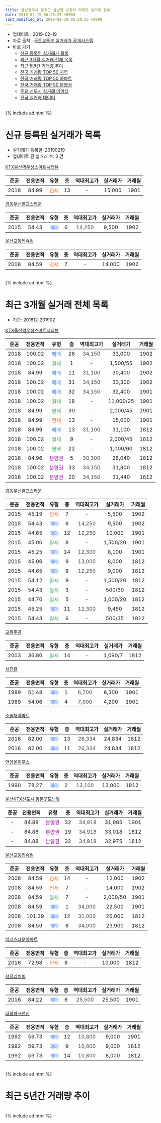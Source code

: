 ```yaml
---
title: 울산광역시 울주군 삼남면 교동리 아파트 실거래 정보
date: 2019-02-19 06:20:25 +0900
last_modified_at: 2019-02-19 06:20:25 +0900
---
```


* 업데이트 : 2019-02-19
* 자료 출처 : [국토교통부 실거래가 공개시스템](http://rt.molit.go.kr)
* 바로 가기
    * [신규 등록된 실거래가 목록](#신규-등록된-실거래가-목록)
    * [최근 3개월 실거래 전체 목록](#최근-3개월-실거래-전체-목록)
    * [최근 5년간 거래량 추이](#최근-5년간-거래량-추이)
    * [전국 거래량 TOP 50 지역](https://inasie.github.io/apt-trade-info/최근-3개월-전국에서-가장-거래가-많이-발생한-지역)
    * [전국 거래량 TOP 50 아파트](https://inasie.github.io/apt-trade-info/최근-3개월-전국에서-가장-거래가-많이-발생한-아파트)
    * [전국 거래량 TOP 50 분양권](https://inasie.github.io/apt-trade-info/최근-3개월-전국에서-가장-거래가-많이-발생한-분양권)
    * [주요 신도시 실거래 데이터](https://inasie.github.io/apt-trade-info/주요-신도시)
    * [전국 실거래 데이터](https://inasie.github.io/apt-trade-info/전국)
<br>
{% include ad.html %}
<br>

# 신규 등록된 실거래가 목록
* 실거래가 등록일: 20190219
* 업데이트 된 실거래 수: 3 건


[KTX울산역우성스마트시티뷰](https://search.naver.com/search.naver?query=%EC%9A%B8%EC%82%B0%EA%B4%91%EC%97%AD%EC%8B%9C+%EC%9A%B8%EC%A3%BC%EA%B5%B0+%EC%82%BC%EB%82%A8%EB%A9%B4+%EA%B5%90%EB%8F%99%EB%A6%AC+KTX%EC%9A%B8%EC%82%B0%EC%97%AD%EC%9A%B0%EC%84%B1%EC%8A%A4%EB%A7%88%ED%8A%B8%EC%8B%9C%ED%8B%B0%EB%B7%B0)

|준공|전용면적|유형|층|역대최고가|실거래가|거래월|
|:---:|:---:|:---:|:---:|:---:|:---:|:---:|
|2018|84.99|<span style="color:#ff5a00">전세</span>|13|<span style="color:#444444">-</span>|15,000|1901|

[경동우신알프스타운](https://search.naver.com/search.naver?query=%EC%9A%B8%EC%82%B0%EA%B4%91%EC%97%AD%EC%8B%9C+%EC%9A%B8%EC%A3%BC%EA%B5%B0+%EC%82%BC%EB%82%A8%EB%A9%B4+%EA%B5%90%EB%8F%99%EB%A6%AC+%EA%B2%BD%EB%8F%99%EC%9A%B0%EC%8B%A0%EC%95%8C%ED%94%84%EC%8A%A4%ED%83%80%EC%9A%B4)

|준공|전용면적|유형|층|역대최고가|실거래가|거래월|
|:---:|:---:|:---:|:---:|:---:|:---:|:---:|
|2015|54.43|<span style="color:#4285f3">매매</span>|6|<span style="color:#444444">14,250</span>|9,500|1902|

[울산교동리슈빌](https://search.naver.com/search.naver?query=%EC%9A%B8%EC%82%B0%EA%B4%91%EC%97%AD%EC%8B%9C+%EC%9A%B8%EC%A3%BC%EA%B5%B0+%EC%82%BC%EB%82%A8%EB%A9%B4+%EA%B5%90%EB%8F%99%EB%A6%AC+%EC%9A%B8%EC%82%B0%EA%B5%90%EB%8F%99%EB%A6%AC%EC%8A%88%EB%B9%8C)

|준공|전용면적|유형|층|역대최고가|실거래가|거래월|
|:---:|:---:|:---:|:---:|:---:|:---:|:---:|
|2008|84.59|<span style="color:#ff5a00">전세</span>|7|<span style="color:#444444">-</span>|14,000|1902|


<br>
{% include ad.html %}
<br>

# 최근 3개월 실거래 전체 목록
* 기준: 201812-201902


[KTX울산역우성스마트시티뷰](https://search.naver.com/search.naver?query=%EC%9A%B8%EC%82%B0%EA%B4%91%EC%97%AD%EC%8B%9C+%EC%9A%B8%EC%A3%BC%EA%B5%B0+%EC%82%BC%EB%82%A8%EB%A9%B4+%EA%B5%90%EB%8F%99%EB%A6%AC+KTX%EC%9A%B8%EC%82%B0%EC%97%AD%EC%9A%B0%EC%84%B1%EC%8A%A4%EB%A7%88%ED%8A%B8%EC%8B%9C%ED%8B%B0%EB%B7%B0)

|준공|전용면적|유형|층|역대최고가|실거래가|거래월|
|:---:|:---:|:---:|:---:|:---:|:---:|:---:|
|2018|100.02|<span style="color:#4285f3">매매</span>|28|<span style="color:#444444">34,150</span>|33,000|1902|
|2018|100.02|<span style="color:#34a853">월세</span>|1|<span style="color:#444444">-</span>|1,500/55|1902|
|2018|84.99|<span style="color:#4285f3">매매</span>|11|<span style="color:#444444">31,100</span>|30,400|1902|
|2018|100.02|<span style="color:#4285f3">매매</span>|31|<span style="color:#444444">34,150</span>|33,300|1902|
|2018|100.02|<span style="color:#4285f3">매매</span>|32|<span style="color:#444444">34,150</span>|32,400|1901|
|2018|100.02|<span style="color:#34a853">월세</span>|18|<span style="color:#444444">-</span>|11,000/25|1901|
|2018|84.99|<span style="color:#34a853">월세</span>|30|<span style="color:#444444">-</span>|2,000/45|1901|
|2018|84.99|<span style="color:#ff5a00">전세</span>|13|<span style="color:#444444">-</span>|15,000|1901|
|2018|84.99|<span style="color:#4285f3">매매</span>|13|<span style="color:#444444">31,100</span>|31,100|1812|
|2018|100.02|<span style="color:#34a853">월세</span>|9|<span style="color:#444444">-</span>|2,000/45|1812|
|2018|100.02|<span style="color:#34a853">월세</span>|22|<span style="color:#444444">-</span>|1,000/60|1812|
|2018|84.96|<span style="color:#9C11A5">분양권</span>|5|<span style="color:#444444">30,300</span>|28,040|1812|
|2018|100.02|<span style="color:#9C11A5">분양권</span>|33|<span style="color:#444444">34,150</span>|31,800|1812|
|2018|100.02|<span style="color:#9C11A5">분양권</span>|20|<span style="color:#444444">34,150</span>|31,440|1812|

[경동우신알프스타운](https://search.naver.com/search.naver?query=%EC%9A%B8%EC%82%B0%EA%B4%91%EC%97%AD%EC%8B%9C+%EC%9A%B8%EC%A3%BC%EA%B5%B0+%EC%82%BC%EB%82%A8%EB%A9%B4+%EA%B5%90%EB%8F%99%EB%A6%AC+%EA%B2%BD%EB%8F%99%EC%9A%B0%EC%8B%A0%EC%95%8C%ED%94%84%EC%8A%A4%ED%83%80%EC%9A%B4)

|준공|전용면적|유형|층|역대최고가|실거래가|거래월|
|:---:|:---:|:---:|:---:|:---:|:---:|:---:|
|2015|45.19|<span style="color:#ff5a00">전세</span>|7|<span style="color:#444444">-</span>|5,500|1902|
|2015|54.43|<span style="color:#4285f3">매매</span>|6|<span style="color:#444444">14,250</span>|9,500|1902|
|2015|44.65|<span style="color:#4285f3">매매</span>|12|<span style="color:#444444">12,250</span>|10,000|1901|
|2015|45.06|<span style="color:#34a853">월세</span>|8|<span style="color:#444444">-</span>|1,500/20|1901|
|2015|45.25|<span style="color:#4285f3">매매</span>|14|<span style="color:#444444">12,300</span>|8,100|1901|
|2015|45.06|<span style="color:#4285f3">매매</span>|9|<span style="color:#444444">13,000</span>|8,000|1812|
|2015|44.65|<span style="color:#4285f3">매매</span>|9|<span style="color:#444444">12,250</span>|9,000|1812|
|2015|54.12|<span style="color:#34a853">월세</span>|9|<span style="color:#444444">-</span>|1,500/20|1812|
|2015|54.43|<span style="color:#34a853">월세</span>|3|<span style="color:#444444">-</span>|500/30|1812|
|2015|44.70|<span style="color:#34a853">월세</span>|5|<span style="color:#444444">-</span>|1,000/20|1812|
|2015|45.25|<span style="color:#4285f3">매매</span>|11|<span style="color:#444444">12,300</span>|9,450|1812|
|2015|54.43|<span style="color:#34a853">월세</span>|6|<span style="color:#444444">-</span>|500/35|1812|

[교동주공](https://search.naver.com/search.naver?query=%EC%9A%B8%EC%82%B0%EA%B4%91%EC%97%AD%EC%8B%9C+%EC%9A%B8%EC%A3%BC%EA%B5%B0+%EC%82%BC%EB%82%A8%EB%A9%B4+%EA%B5%90%EB%8F%99%EB%A6%AC+%EA%B5%90%EB%8F%99%EC%A3%BC%EA%B3%B5)

|준공|전용면적|유형|층|역대최고가|실거래가|거래월|
|:---:|:---:|:---:|:---:|:---:|:---:|:---:|
|2003|36.80|<span style="color:#34a853">월세</span>|14|<span style="color:#444444">-</span>|1,090/7|1812|

[새진흥](https://search.naver.com/search.naver?query=%EC%9A%B8%EC%82%B0%EA%B4%91%EC%97%AD%EC%8B%9C+%EC%9A%B8%EC%A3%BC%EA%B5%B0+%EC%82%BC%EB%82%A8%EB%A9%B4+%EA%B5%90%EB%8F%99%EB%A6%AC+%EC%83%88%EC%A7%84%ED%9D%A5)

|준공|전용면적|유형|층|역대최고가|실거래가|거래월|
|:---:|:---:|:---:|:---:|:---:|:---:|:---:|
|1989|51.48|<span style="color:#4285f3">매매</span>|1|<span style="color:#444444">6,700</span>|6,300|1901|
|1989|54.06|<span style="color:#4285f3">매매</span>|4|<span style="color:#444444">7,000</span>|4,200|1901|

[소슬채아파트](https://search.naver.com/search.naver?query=%EC%9A%B8%EC%82%B0%EA%B4%91%EC%97%AD%EC%8B%9C+%EC%9A%B8%EC%A3%BC%EA%B5%B0+%EC%82%BC%EB%82%A8%EB%A9%B4+%EA%B5%90%EB%8F%99%EB%A6%AC+%EC%86%8C%EC%8A%AC%EC%B1%84%EC%95%84%ED%8C%8C%ED%8A%B8)

|준공|전용면적|유형|층|역대최고가|실거래가|거래월|
|:---:|:---:|:---:|:---:|:---:|:---:|:---:|
|2016|82.00|<span style="color:#4285f3">매매</span>|13|<span style="color:#444444">26,334</span>|24,834|1812|
|2016|82.00|<span style="color:#4285f3">매매</span>|11|<span style="color:#444444">26,334</span>|24,834|1812|

[언양올림푸스](https://search.naver.com/search.naver?query=%EC%9A%B8%EC%82%B0%EA%B4%91%EC%97%AD%EC%8B%9C+%EC%9A%B8%EC%A3%BC%EA%B5%B0+%EC%82%BC%EB%82%A8%EB%A9%B4+%EA%B5%90%EB%8F%99%EB%A6%AC+%EC%96%B8%EC%96%91%EC%98%AC%EB%A6%BC%ED%91%B8%EC%8A%A4)

|준공|전용면적|유형|층|역대최고가|실거래가|거래월|
|:---:|:---:|:---:|:---:|:---:|:---:|:---:|
|1990|78.27|<span style="color:#4285f3">매매</span>|2|<span style="color:#444444">13,100</span>|13,000|1812|

[울산KTX신도시 동문굿모닝힐](https://search.naver.com/search.naver?query=%EC%9A%B8%EC%82%B0%EA%B4%91%EC%97%AD%EC%8B%9C+%EC%9A%B8%EC%A3%BC%EA%B5%B0+%EC%82%BC%EB%82%A8%EB%A9%B4+%EA%B5%90%EB%8F%99%EB%A6%AC+%EC%9A%B8%EC%82%B0KTX%EC%8B%A0%EB%8F%84%EC%8B%9C+%EB%8F%99%EB%AC%B8%EA%B5%BF%EB%AA%A8%EB%8B%9D%ED%9E%90)

|준공|전용면적|유형|층|역대최고가|실거래가|거래월|
|:---:|:---:|:---:|:---:|:---:|:---:|:---:|
|-|84.88|<span style="color:#9C11A5">분양권</span>|32|<span style="color:#444444">34,918</span>|31,985|1901|
|-|84.88|<span style="color:#9C11A5">분양권</span>|19|<span style="color:#444444">34,918</span>|33,018|1812|
|-|84.88|<span style="color:#9C11A5">분양권</span>|32|<span style="color:#444444">34,918</span>|32,975|1812|

[울산교동리슈빌](https://search.naver.com/search.naver?query=%EC%9A%B8%EC%82%B0%EA%B4%91%EC%97%AD%EC%8B%9C+%EC%9A%B8%EC%A3%BC%EA%B5%B0+%EC%82%BC%EB%82%A8%EB%A9%B4+%EA%B5%90%EB%8F%99%EB%A6%AC+%EC%9A%B8%EC%82%B0%EA%B5%90%EB%8F%99%EB%A6%AC%EC%8A%88%EB%B9%8C)

|준공|전용면적|유형|층|역대최고가|실거래가|거래월|
|:---:|:---:|:---:|:---:|:---:|:---:|:---:|
|2008|84.59|<span style="color:#ff5a00">전세</span>|14|<span style="color:#444444">-</span>|12,000|1902|
|2008|84.59|<span style="color:#ff5a00">전세</span>|7|<span style="color:#444444">-</span>|14,000|1902|
|2008|84.59|<span style="color:#34a853">월세</span>|7|<span style="color:#444444">-</span>|2,000/50|1901|
|2008|84.59|<span style="color:#4285f3">매매</span>|1|<span style="color:#444444">34,000</span>|22,500|1901|
|2008|101.39|<span style="color:#4285f3">매매</span>|12|<span style="color:#444444">31,000</span>|26,000|1812|
|2008|84.59|<span style="color:#4285f3">매매</span>|8|<span style="color:#444444">34,000</span>|23,900|1812|


<script async src="//pagead2.googlesyndication.com/pagead/js/adsbygoogle.js"></script>
<!-- 기본 -->
<ins class="adsbygoogle"
     style="display:block"
     data-ad-client="ca-pub-2446590836940007"
     data-ad-slot="1659523306"
     data-ad-format="auto"
     data-full-width-responsive="true"></ins>
<script>
(adsbygoogle = window.adsbygoogle || []).push({});
</script>


[이지스타운아파트](https://search.naver.com/search.naver?query=%EC%9A%B8%EC%82%B0%EA%B4%91%EC%97%AD%EC%8B%9C+%EC%9A%B8%EC%A3%BC%EA%B5%B0+%EC%82%BC%EB%82%A8%EB%A9%B4+%EA%B5%90%EB%8F%99%EB%A6%AC+%EC%9D%B4%EC%A7%80%EC%8A%A4%ED%83%80%EC%9A%B4%EC%95%84%ED%8C%8C%ED%8A%B8)

|준공|전용면적|유형|층|역대최고가|실거래가|거래월|
|:---:|:---:|:---:|:---:|:---:|:---:|:---:|
|2016|72.98|<span style="color:#ff5a00">전세</span>|8|<span style="color:#444444">-</span>|10,000|1812|

[청정리치빌](https://search.naver.com/search.naver?query=%EC%9A%B8%EC%82%B0%EA%B4%91%EC%97%AD%EC%8B%9C+%EC%9A%B8%EC%A3%BC%EA%B5%B0+%EC%82%BC%EB%82%A8%EB%A9%B4+%EA%B5%90%EB%8F%99%EB%A6%AC+%EC%B2%AD%EC%A0%95%EB%A6%AC%EC%B9%98%EB%B9%8C)

|준공|전용면적|유형|층|역대최고가|실거래가|거래월|
|:---:|:---:|:---:|:---:|:---:|:---:|:---:|
|2016|84.22|<span style="color:#4285f3">매매</span>|6|<span style="color:#444444">25,500</span>|25,500|1901|

[태봉파크맨션](https://search.naver.com/search.naver?query=%EC%9A%B8%EC%82%B0%EA%B4%91%EC%97%AD%EC%8B%9C+%EC%9A%B8%EC%A3%BC%EA%B5%B0+%EC%82%BC%EB%82%A8%EB%A9%B4+%EA%B5%90%EB%8F%99%EB%A6%AC+%ED%83%9C%EB%B4%89%ED%8C%8C%ED%81%AC%EB%A7%A8%EC%85%98)

|준공|전용면적|유형|층|역대최고가|실거래가|거래월|
|:---:|:---:|:---:|:---:|:---:|:---:|:---:|
|1992|59.73|<span style="color:#4285f3">매매</span>|12|<span style="color:#444444">10,800</span>|9,000|1901|
|1992|59.73|<span style="color:#4285f3">매매</span>|9|<span style="color:#444444">10,800</span>|9,000|1812|
|1992|59.73|<span style="color:#4285f3">매매</span>|14|<span style="color:#444444">10,800</span>|8,000|1812|


<br>
{% include ad.html %}
<br>

# 최근 5년간 거래량 추이


<div style="width:100%;">
    <canvas id="deal_progress" height="200"></canvas>
</div>

<script>
new Chart(document.getElementById("deal_progress"), {
    type: 'line',
    data: {
        labels: ['201402','201403','201404','201405','201406','201407','201408','201409','201410','201411','201412','201501','201502','201503','201504','201505','201506','201507','201508','201509','201510','201511','201512','201601','201602','201603','201604','201605','201606','201607','201608','201609','201610','201611','201612','201701','201702','201703','201704','201705','201706','201707','201708','201709','201710','201711','201712','201801','201802','201803','201804','201805','201806','201807','201808','201809','201810','201811','201812','201901','201902'],
        datasets: [{
            label: '매매',
            pointRadius: 1,
            data: [12, 22, 17, 22, 13, 19, 5, 17, 20, 14, 15, 16, 11, 16, 23, 30, 38, 50, 54, 45, 36, 32, 28, 22, 23, 18, 22, 16, 16, 17, 18, 13, 23, 19, 16, 14, 17, 19, 16, 16, 16, 15, 21, 11, 11, 12, 9, 24, 19, 20, 22, 28, 19, 20, 34, 14, 17, 12, 16, 9, 4],
            borderColor: "rgba(255, 201, 14, 1)",
            backgroundColor: "rgba(255, 201, 14, 0.5)",
            fill: false,
            lineTension: 0
        },{
            label: '전월세',
            pointRadius: 1,
            data: [2, 9, 9, 9, 7, 9, 1, 10, 9, 7, 5, 12, 5, 38, 30, 28, 39, 33, 45, 30, 55, 34, 32, 17, 26, 19, 17, 16, 9, 12, 18, 20, 16, 9, 9, 11, 19, 21, 9, 15, 22, 13, 19, 15, 14, 13, 9, 14, 8, 15, 20, 16, 18, 22, 29, 25, 42, 7, 8, 5, 4],
            borderColor: "rgba(0, 141, 185, 1)",
            backgroundColor: "rgba(0, 141, 185, 0.5)",
            fill: false,
            lineTension: 0
        }
        ]
    },
    options: {
        responsive: true,
        title: {
            display: false
        },
        tooltips: {
            mode: 'index',
            intersect: false
        },
        hover: {
            mode: 'nearest',
            intersect: true
        },
        scales: {
            xAxes: [{
                display: true,
                scaleLabel: {
                    display: true,
                    labelString: '년/월'
                }
            }],
            yAxes: [{
                display: true,
                ticks: {
                    suggestedMin: 0,
                },
                scaleLabel: {
                    display: true,
                    labelString: '실거래 수'
                }
            }]
        }
    }
});

</script>


<br>
{% include ad.html %}
<br>

